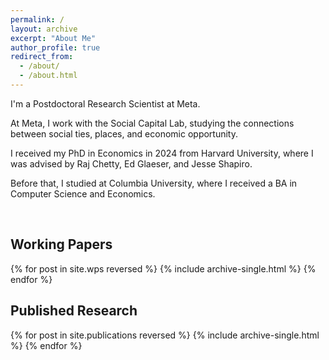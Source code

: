 ```yaml
---
permalink: /
layout: archive
excerpt: "About Me"
author_profile: true
redirect_from: 
  - /about/
  - /about.html
---
```

I'm a Postdoctoral Research Scientist at Meta.

At Meta, I work with the Social Capital Lab, studying the connections between social ties, places, and economic opportunity.

I received my PhD in Economics in 2024 from Harvard University, where I was advised by Raj Chetty, Ed Glaeser, and Jesse Shapiro.

Before that, I studied at Columbia University, where I received a BA in Computer Science and Economics.

<br>

Working Papers
------
{% for post in site.wps reversed %}
  {% include archive-single.html %}
{% endfor %}

Published Research
------
{% for post in site.publications reversed %}
  {% include archive-single.html %}
{% endfor %}
<br>
